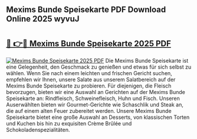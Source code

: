 ## Mexims Bunde Speisekarte PDF Download Online 2025 wyvuJ

# <h2><a href="http://gcb06q9.nevu.top/?p=Mexims+Bunde+Speisekarte">🔗 👉🔴 Mexims Bunde Speisekarte 2025 PDF</a></h2>

[![Mexims Bunde Speisekarte 2025 PDF](https://i.imgur.com/dBaPXMq.png)](http://gcb06q9.nevu.top/?p=Mexims+Bunde+Speisekarte)
Die Mexims Bunde Speisekarte ist eine Gelegenheit, den Geschmack zu genießen und etwas für sich selbst zu wählen. Wenn Sie nach einem leichten und frischen Gericht suchen, empfehlen wir Ihnen, unsere Salate aus unserem Salatbereich auf der Mexims Bunde Speisekarte zu probieren. Für diejenigen, die Fleisch bevorzugen, bieten wir eine Auswahl an Gerichten auf der Mexims Bunde Speisekarte an: Rindfleisch, Schweinefleisch, Huhn und Fisch. Unseren Auserwählten bieten wir Gourmet-Gerichte wie Schaschlik und Steak an, die auf einem alten Feuer zubereitet werden. Unsere Mexims Bunde Speisekarte bietet eine große Auswahl an Desserts, von klassischen Torten und Kuchen bis hin zu exquisiten Crème Brûlée und Schokoladenspezialitäten.
